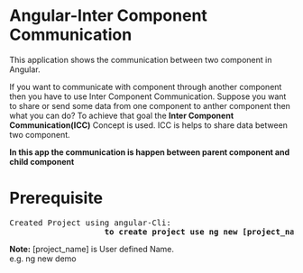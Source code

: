 # Angular-Inter Component Communication
This application shows the communication between two component in Angular.<br>
<p>If you want to communicate with component through another component then you have to use Inter Component Communication.
Suppose you want to share or send some data from one component to anther component then what you can do? To achieve that goal the
<b>Inter Component Communication(ICC)</b> Concept is used. ICC is helps to share data between two component.</p>
<b>In this app the communication is happen between parent component and child component</b>

# Prerequisite
<pre>Created Project using angular-Cli:
                    <b>to create project use ng new [project_name] </b></pre>
<b>Note:</b> [project_name] is User defined Name.<br> e.g. ng new demo
